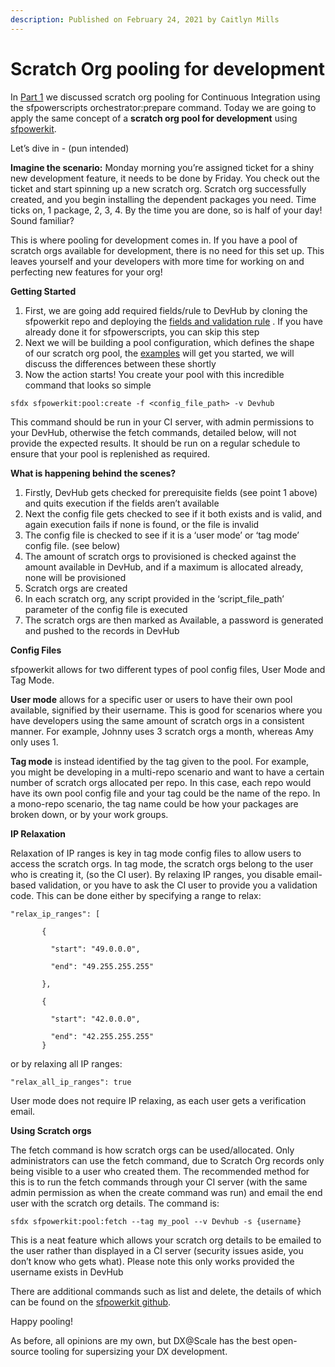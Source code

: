 ```yaml
---
description: Published on February 24, 2021 by Caitlyn Mills
---
```


# Scratch Org pooling for development

In [Part 1](https://www.linkedin.com/pulse/scratch-orgs-scale-part-1-caitlyn-mills/?trackingId=oxGR4J1wcwKpDFQxciU%2FHA%3D%3D) we discussed scratch org pooling for Continuous Integration using the sfpowerscripts orchestrator:prepare command. Today we are going to apply the same concept of a **scratch org pool for development** using [sfpowerkit](https://github.com/Accenture/sfpowerkit).

Let’s dive in - (pun intended)

**Imagine the scenario:** Monday morning you’re assigned ticket for a shiny new development feature, it needs to be done by Friday. You check out the ticket and start spinning up a new scratch org. Scratch org successfully created, and you begin installing the dependent packages you need. Time ticks on, 1 package, 2, 3, 4. By the time you are done, so is half of your day! Sound familiar?

This is where pooling for development comes in. If you have a pool of scratch orgs available for development, there is no need for this set up. This leaves yourself and your developers with more time for working on and perfecting new features for your org!

**Getting Started**

1. First, we are going add required fields/rule to DevHub by cloning the sfpowerkit repo and deploying the [fields and validation rule](https://github.com/Accenture/sfpowerkit/tree/main/src\_saleforce\_packages/scratchorgpool) . If you have already done it for sfpowerscripts, you can skip this step
2. Next we will be building a pool configuration, which defines the shape of our scratch org pool, the [examples](https://github.com/Accenture/sfpowerkit/tree/main/schemas/pool) will get you started, we will discuss the differences between these shortly
3. Now the action starts! You create your pool with this incredible command that looks so simple

```
sfdx sfpowerkit:pool:create -f <config_file_path> -v Devhub
```

This command should be run in your CI server, with admin permissions to your DevHub, otherwise the fetch commands, detailed below, will not provide the expected results. It should be run on a regular schedule to ensure that your pool is replenished as required.

**What is happening behind the scenes?**

1. Firstly, DevHub gets checked for prerequisite fields (see point 1 above) and quits execution if the fields aren’t available
2. Next the config file gets checked to see if it both exists and is valid, and again execution fails if none is found, or the file is invalid
3. The config file is checked to see if it is a ‘user mode’ or ‘tag mode’ config file. (see below)
4. The amount of scratch orgs to provisioned is checked against the amount available in DevHub, and if a maximum is allocated already, none will be provisioned
5. Scratch orgs are created
6. In each scratch org, any script provided in the ‘script\_file\_path’ parameter of the config file is executed
7. The scratch orgs are then marked as Available, a password is generated and pushed to the records in DevHub

**Config Files**

sfpowerkit allows for two different types of pool config files, User Mode and Tag Mode.

**User mode** allows for a specific user or users to have their own pool available, signified by their username. This is good for scenarios where you have developers using the same amount of scratch orgs in a consistent manner. For example, Johnny uses 3 scratch orgs a month, whereas Amy only uses 1.

**Tag mode** is instead identified by the tag given to the pool. For example, you might be developing in a multi-repo scenario and want to have a certain number of scratch orgs allocated per repo. In this case, each repo would have its own pool config file and your tag could be the name of the repo. In a mono-repo scenario, the tag name could be how your packages are broken down, or by your work groups.

**IP Relaxation**

Relaxation of IP ranges is key in tag mode config files to allow users to access the scratch orgs. In tag mode, the scratch orgs belong to the user who is creating it, (so the CI user). By relaxing IP ranges, you disable email-based validation, or you have to ask the CI user to provide you a validation code. This can be done either by specifying a range to relax:

```
"relax_ip_ranges": [ 

       {

         "start": "49.0.0.0",

         "end": "49.255.255.255"

       },

       {

         "start": "42.0.0.0",

         "end": "42.255.255.255"
       }
```

or by relaxing all IP ranges:

```
"relax_all_ip_ranges": true
```

User mode does not require IP relaxing, as each user gets a verification email.

**Using Scratch orgs**

The fetch command is how scratch orgs can be used/allocated. Only administrators can use the fetch command, due to Scratch Org records only being visible to a user who created them. The recommended method for this is to run the fetch commands through your CI server (with the same admin permission as when the create command was run) and email the end user with the scratch org details. The command is:

```
sfdx sfpowerkit:pool:fetch --tag my_pool --v Devhub -s {username}
```

This is a neat feature which allows your scratch org details to be emailed to the user rather than displayed in a CI server (security issues aside, you don’t know who gets what). Please note this only works provided the username exists in DevHub

There are additional commands such as list and delete, the details of which can be found on the [sfpowerkit github](https://github.com/Accenture/sfpowerkit#sfpowerkitpoolcreate).

Happy pooling!

As before, all opinions are my own, but DX@Scale has the best open-source tooling for supersizing your DX development.
